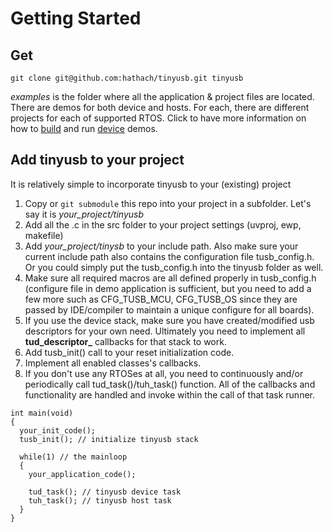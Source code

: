 # Getting Started #

## Get

```
git clone git@github.com:hathach/tinyusb.git tinyusb
```

*examples* is the folder where all the application & project files are located. There are demos for both device and hosts. For each, there are different projects for each of supported RTOS. Click to have more information on how to [build](../examples/readme.md) and run [device](../examples/device/readme.md) demos.

## Add tinyusb to your project

It is relatively simple to incorporate tinyusb to your (existing) project

1. Copy or `git submodule` this repo into your project in a subfolder. Let's say it is *your_project/tinyusb*
2. Add all the .c in the src folder to your project settings (uvproj, ewp, makefile)
3. Add *your_project/tinysb* to your include path. Also make sure your current include path also contains the configuration file tusb_config.h. Or you could simply put the tusb_config.h into the tinyusb folder as well.
4. Make sure all required macros are all defined properly in tusb_config.h (configure file in demo application is sufficient, but you need to add a few more such as CFG_TUSB_MCU, CFG_TUSB_OS since they are passed by IDE/compiler to maintain a unique configure for all boards).
5. If you use the device stack, make sure you have created/modified usb descriptors for your own need. Ultimately you need to implement all **tud_descriptor_** callbacks for that stack to work.
6. Add tusb_init() call to your reset initialization code.
7. Implement all enabled classes's callbacks.
8. If you don't use any RTOSes at all, you need to continuously and/or periodically call tud_task()/tuh_task() function. All of the callbacks and functionality are handled and invoke within the call of that task runner.

~~~{.c}
int main(void)
{
  your_init_code();
  tusb_init(); // initialize tinyusb stack

  while(1) // the mainloop
  {
    your_application_code();

    tud_task(); // tinyusb device task
    tuh_task(); // tinyusb host task
  }
}
~~~

[//]: # "\subpage md_boards_readme"
[//]: # "\subpage md_doxygen_started_demo"
[//]: # "\subpage md_tools_readme"
